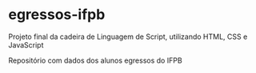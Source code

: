 # egressos-ifpb
Projeto final da cadeira de Linguagem de Script, utilizando HTML, CSS e JavaScript

Repositório com dados dos alunos egressos do IFPB
